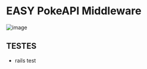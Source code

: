# EASY PokeAPI Middleware

![image](https://user-images.githubusercontent.com/2818123/117732729-bef06a80-b1c6-11eb-9f96-d6ceca349765.png)

## TESTES

+ rails test

